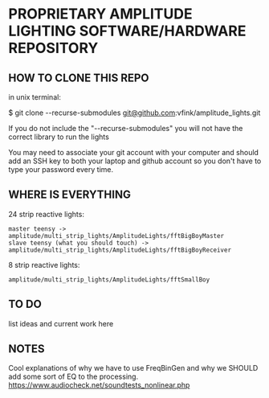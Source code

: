 # PROPRIETARY AMPLITUDE LIGHTING SOFTWARE/HARDWARE REPOSITORY

##  HOW TO CLONE THIS REPO

in unix terminal:

$ git clone --recurse-submodules git@github.com:vfink/amplitude_lights.git

If you do not include the "--recurse-submodules" you will not have the correct library to run the lights

You may need to associate your git account with your computer and should add an SSH key to both your laptop and github account so you don't have to type your password every time. 

## WHERE IS EVERYTHING

24 strip reactive lights:

	master teensy -> amplitude/multi_strip_lights/AmplitudeLights/fftBigBoyMaster
	slave teensy (what you should touch) -> amplitude/multi_strip_lights/AmplitudeLights/fftBigBoyReceiver

8 strip reactive lights:

	amplitude/multi_strip_lights/AmplitudeLights/fftSmallBoy

## TO DO

list ideas and current work here

## NOTES

Cool explanations of why we have to use FreqBinGen and why we SHOULD add some sort of EQ to the processing.
https://www.audiocheck.net/soundtests_nonlinear.php
